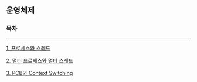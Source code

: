 ## 운영체제

### 목차

---

<!-- 아래 내용은 예시이니, 지우고 작성해주세요. -->

[1. 프로세스와 스레드](https://github.com/Hyeondoonge/cs-interview-for-beginner/blob/main/operating-system/%ED%94%84%EB%A1%9C%EC%84%B8%EC%8A%A4%EC%99%80%20%EC%8A%A4%EB%A0%88%EB%93%9C.md)

[2. 멀티 프로세스와 멀티 스레드](https://github.com/Hyeondoonge/cs-interview-for-beginner/blob/main/operating-system/%EB%A9%80%ED%8B%B0%20%ED%94%84%EB%A1%9C%EC%84%B8%EC%8A%A4%EC%99%80%20%EB%A9%80%ED%8B%B0%20%EC%8A%A4%EB%A0%88%EB%93%9C.md)

[3. PCB와 Context Switching](https://github.com/Hyeondoonge/cs-interview-for-beginner/blob/main/operating-system/PCB%EC%99%80%20Context%20Switching.md)
